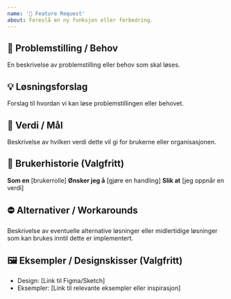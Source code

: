 ```yaml
---
name: '🌟 Feature Request'
about: Foreslå en ny funksjon eller forbedring.
---
```


## 🤔 Problemstilling / Behov

En beskrivelse av problemstilling eller behov som skal løses.

## 💡 Løsningsforslag

Forslag til hvordan vi kan løse problemstillingen eller behovet.

## 🌟 Verdi / Mål

Beskrivelse av hvilken verdi dette vil gi for brukerne eller organisasjonen.

## 📖 Brukerhistorie (Valgfritt)

**Som en** [brukerrolle]
**Ønsker jeg å** [gjøre en handling]
**Slik at** [jeg oppnår en verdi]

## ⛔ Alternativer / Workarounds

Beskrivelse av eventuelle alternative løsninger eller midlertidige løsninger som kan brukes inntil dette er implementert.

## 🖼️ Eksempler / Designskisser (Valgfritt)

- Design: [Link til Figma/Sketch]
- Eksempler: [Link til relevante eksempler eller inspirasjon]
